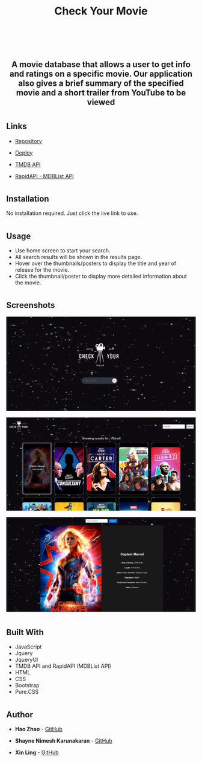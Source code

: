 # <header align="center">Check Your Movie</header>

## <p align="center">A movie database that allows a user to get info and ratings on a specific movie. Our application also gives a brief summary of the specified movie and a short trailer from YouTube to be viewed</p>

#

## Links

- [Repository](https://github.com/roflmelon/movie-db-app 'Check The Movie Repo')

- [Deploy](https://roflmelon.github.io/movie-db-app/ 'Deploy page')

- [TMDB API](https://developers.themoviedb.org/3/getting-started/introduction 'API')

- [RapidAPI - MDBList API](https://rapidapi.com/linaspurinis/api/mdblist/ 'API')

#

## Installation

No installation required. Just click the live link to use.

#

## Usage

- Use home screen to start your search.
- All search results will be shown in the results page.
- Hover over the thumbnails/posters to display the title and year of release for the movie.
- Click the thumbnail/poster to display more detailed information about the movie.

#

## Screenshots

![Home Page](/assets/image/homescreenscreenshot.jpg 'Home Page')

![](/assets/image/searchpagescreenshot.jpg)

![](/assets/image/moviedetailpagescreenshot.jpg)

#

## Built With

- JavaScript
- Jquery
- JqueryUI
- TMDB API and RapidAPI (MDBList API)
- HTML
- CSS
- Bootstrap
- Pure.CSS

#

## Author

- **Hao Zhao** - [GitHub](https://github.com/roflmelon 'Hao Zhao')

- **Shayne Nimesh Karunakaran** - [GitHub](https://github.com/ShayneKaruna 'Shayne Nimesh Karunakaran')

- **Xin Ling** - [GitHub](https://github.com/KennyLingx 'Xin Ling')
